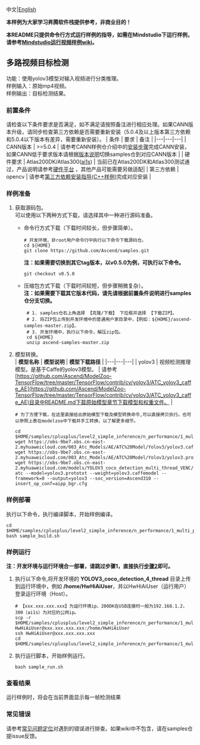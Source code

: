 中文|[English](README.md)

**本样例为大家学习昇腾软件栈提供参考，非商业目的！**

**本README只提供命令行方式运行样例的指导，如需在Mindstudio下运行样例，请参考[Mindstudio运行视频样例wiki](https://github.com/Ascend/samples/wikis/Mindstudio%E8%BF%90%E8%A1%8C%E8%A7%86%E9%A2%91%E6%A0%B7%E4%BE%8B?sort_id=3170138)。**

## 多路视频目标检测
功能：使用yolov3模型对输入视频进行分类推理。    
样例输入：原始mp4视频。     
样例输出：目标检测结果。    

### 前置条件
请检查以下条件要求是否满足，如不满足请按照备注进行相应处理。如果CANN版本升级，请同步检查第三方依赖是否需要重新安装（5.0.4及以上版本第三方依赖和5.0.4以下版本有差异，需要重新安装）。
| 条件 | 要求 | 备注 |
|---|---|---|
| CANN版本 | >=5.0.4 | 请参考CANN样例仓介绍中的[安装步骤](https://github.com/Ascend/samples#%E5%AE%89%E8%A3%85)完成CANN安装，如果CANN低于要求版本请根据[版本说明](https://github.com/Ascend/samples/blob/master/README_CN.md#%E7%89%88%E6%9C%AC%E8%AF%B4%E6%98%8E)切换samples仓到对应CANN版本 |
| 硬件要求 | Atlas200DK/Atlas300([ai1s](https://support.huaweicloud.com/productdesc-ecs/ecs_01_0047.html#ecs_01_0047__section78423209366))  | 当前已在Atlas200DK和Atlas300测试通过，产品说明请参考[硬件平台](https://ascend.huawei.com/zh/#/hardware/product) ，其他产品可能需要另做适配|
| 第三方依赖 | opencv | 请参考[第三方依赖安装指导(C++样例)](../../../../environment)完成对应安装 |

### 样例准备
1. 获取源码包。    
   可以使用以下两种方式下载，请选择其中一种进行源码准备。   
    - 命令行方式下载（下载时间较长，但步骤简单）。
       ```    
       # 开发环境，非root用户命令行中执行以下命令下载源码仓。    
       cd ${HOME}     
       git clone https://github.com/Ascend/samples.git
       ```
       **注：如果需要切换到其它tag版本，以v0.5.0为例，可执行以下命令。**
       ```
       git checkout v0.5.0
       ```   
    - 压缩包方式下载（下载时间较短，但步骤稍微复杂）。   
       **注：如果需要下载其它版本代码，请先请根据前置条件说明进行samples仓分支切换。**   
       ``` 
        # 1. samples仓右上角选择 【克隆/下载】 下拉框并选择 【下载ZIP】。    
        # 2. 将ZIP包上传到开发环境中的普通用户家目录中，【例如：${HOME}/ascend-samples-master.zip】。     
        # 3. 开发环境中，执行以下命令，解压zip包。     
        cd ${HOME}    
        unzip ascend-samples-master.zip
        ```
2. 模型转换。    
    |  **模型名称**  |  **模型说明**  |  **模型下载路径**  |
    |---|---|---|
    |  yolov3 | 视频检测推理模型。是基于Caffe的yolov3模型。  |  请参考[https://github.com/Ascend/ModelZoo-TensorFlow/tree/master/TensorFlow/contrib/cv/yolov3/ATC_yolov3_caffe_AE](https://github.com/Ascend/ModelZoo-TensorFlow/tree/master/TensorFlow/contrib/cv/yolov3/ATC_yolov3_caffe_AE)目录中README.md下载原始模型章节下载模型和权重文件。 |

    ```
    # 为了方便下载，在这里直接给出原始模型下载及模型转换命令,可以直接拷贝执行。也可以参照上表在modelzoo中下载并手工转换，以了解更多细节。   
     
    cd $HOME/samples/cplusplus/level2_simple_inference/n_performance/1_multi_process_thread/YOLOV3_coco_detection_4_thread/model  
    wget https://obs-9be7.obs.cn-east-2.myhuaweicloud.com/003_Atc_Models/AE/ATC%20Model/Yolov3/yolov3.caffemodel
    wget https://obs-9be7.obs.cn-east-2.myhuaweicloud.com/003_Atc_Models/AE/ATC%20Model/Yolov3/yolov3.prototxt
    wget https://obs-9be7.obs.cn-east-2.myhuaweicloud.com/models/YOLOV3_coco_detection_multi_thread_VENC/aipp_bgr.cfg
    atc --model=yolov3.prototxt --weight=yolov3.caffemodel --framework=0 --output=yolov3 --soc_version=Ascend310 --insert_op_conf=aipp_bgr.cfg
    ```

### 样例部署
执行以下命令，执行编译脚本，开始样例编译。   
```
cd $HOME/samples/cplusplus/level2_simple_inference/n_performance/1_multi_process_thread/YOLOV3_coco_detection_4_thread/scripts
bash sample_build.sh
```

### 样例运行
**注：开发环境与运行环境合一部署，请跳过步骤1，直接执行[步骤2](#step_2)即可。**   

1. 执行以下命令,将开发环境的 **YOLOV3_coco_detection_4_thread** 目录上传到运行环境中，例如 **/home/HwHiAiUser**，并以HwHiAiUser（运行用户）登录运行环境（Host）。

   ```
   # 【xxx.xxx.xxx.xxx】为运行环境ip，200DK在USB连接时一般为192.168.1.2，300（ai1s）为对应的公网ip。
   scp -r $HOME/samples/cplusplus/level2_simple_inference/n_performance/1_multi_process_thread/YOLOV3_coco_detection_4_thread HwHiAiUser@xxx.xxx.xxx.xxx:/home/HwHiAiUser   
   ssh HwHiAiUser@xxx.xxx.xxx.xxx     
   cd $HOME/samples/cplusplus/level2_simple_inference/n_performance/1_multi_process_thread/YOLOV3_coco_detection_4_thread/scripts
   ```

2. <a name="step_2"></a>执行运行脚本，开始样例运行。         

   ```
   bash sample_run.sh
   ```

### 查看结果
运行样例时，将会在当前界面显示每一帧检测结果

### 常见错误
请参考[常见问题定位](https://github.com/Ascend/samples/wikis/%E5%B8%B8%E8%A7%81%E9%97%AE%E9%A2%98%E5%AE%9A%E4%BD%8D/%E4%BB%8B%E7%BB%8D)对遇到的错误进行排查。如果wiki中不包含，请在samples仓提issue反馈。